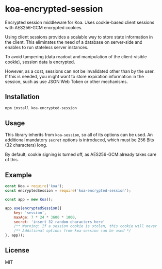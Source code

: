 # koa-encrypted-session

Encrypted session middleware for Koa. Uses cookie-based client sessions with AES256-GCM encrypted cookies.

Using client sessions provides a scalable way to store state information in the client. This eliminates the need of a database on server-side and enables to run stateless server instances.

To avoid tampering (data readout and manipulation of the client-visible cookie), session data is encrypted.

However, as a cost, sessions can not be invalidated other than by the user. If this is needed, you might want to store expiration information in the session, such as use JSON Web Token or other mechanisms.

## Installation

```js
npm install koa-encrypted-session
```

## Usage

This library inherits from `koa-session`, so all of its options can be used. An additional mandatory `secret` options is introduced, which must be 256 Bits (32 characters) long.

By default, cookie signing is turned off, as AES256-GCM already takes care of this.

## Example

```js
const Koa = require('koa');
const encryptedSession = require('koa-encrypted-session');

const app = new Koa();

app.use(encryptedSession({
    key: 'session',
    maxAge: 7 * 24 * 3600 * 1000,
    secret: 'insert 32 random characters here'
    /** Warning: If a session cookie is stolen, this cookie will never expire */
    /** Additional options from koa-session can be used */
}, app));
```

## License

MIT
